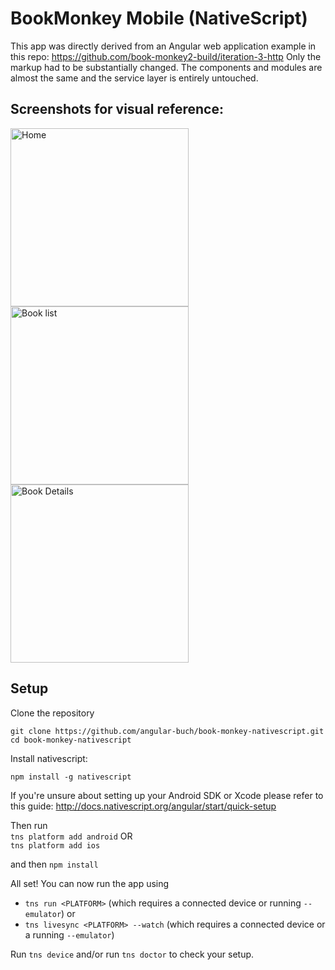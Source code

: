 # BookMonkey Mobile (NativeScript)

This app was directly derived from an Angular web application example in this repo:
https://github.com/book-monkey2-build/iteration-3-http
Only the markup had to be substantially changed. The components and modules are almost the same and the service layer is entirely untouched.


## Screenshots for visual reference:

<img src="https://github.com/angular-buch/book-monkey-nativescript/blob/master/screenshots/home_nexus.png" width="285" alt="Home"/>
<img src="https://github.com/angular-buch/book-monkey-nativescript/blob/master/screenshots/list_nexus.png" width="285" alt="Book list"/>
<img src="https://github.com/angular-buch/book-monkey-nativescript/blob/master/screenshots/details_nexus.png" width="285" alt="Book Details"/>


## Setup

Clone the repository

```
git clone https://github.com/angular-buch/book-monkey-nativescript.git
cd book-monkey-nativescript
```

Install nativescript:

```
npm install -g nativescript
```

If you're unsure about setting up your Android SDK or Xcode please refer to this guide: http://docs.nativescript.org/angular/start/quick-setup

Then run  
`tns platform add android` OR  
`tns platform add ios`

and then `npm install`

All set! You can now run the app using

* `tns run <PLATFORM>` (which requires a connected device or running `--emulator`) or 
* `tns livesync <PLATFORM> --watch` (which requires a connected device or a running `--emulator`) 

Run `tns device` and/or run `tns doctor` to check your setup.
